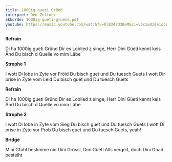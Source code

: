 ```yaml
---
title: 1000ig gueti Gründ
interpret: Den Zeltner
akkorde: 1000ig-gueti-gruend.pdf
youtube: https://music.youtube.com/watch?v=0lB342Q3BeM&si=v5czwU28eiq5DzCa
---
```


**Refrain**

Di ha 1000ig gueti Gründ
Dir es Loblied z singe, Herr
Dini Güeti kennt keis Änd
Du bisch d Quelle vo mim Läbe

**Strophe 1**

I wott Di lobe in Zyte vor Fröid
Du bisch guet und Du tuesch Guets
I wott Dir prise in Zyte vom Leid
Du bisch guet und Du tuesch Guets

**Refrain**

Di ha 1000ig gueti Gründ
Dir es Loblied z singe, Herr
Dini Güeti kennt keis Änd
Du bisch d Quelle vo mim Läbe

**Strophe 2**

I wott Di lobe in Zyte vom Sieg
Du bisch guet und Du tuesch Guets
I wott Di prise in Zyte vor Prob
Du bisch guet und Du tuesch Guets, yeah!

**Bridge**

Mini Gfühl bestimme nid
Dini Grössi, Dini Güeti
Alls vergeit, doch Dini Gnad besteiht
